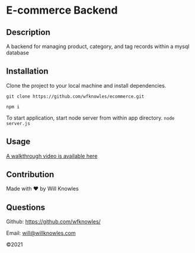 # E-commerce Backend

## Description
A backend for managing product, category, and tag records within a mysql database

## Installation
Clone the project to your local machine and install dependencies.

```git clone https://github.com/wfknowles/ecommerce.git```

```npm i```

To start application, start node server from within app directory.
```node server.js```


## Usage
[A walkthrough video is available here](https://drive.google.com/file/d/1bRoJpKtgLlaxnewaCkDOVd3DwY3zNh8j/view)

## Contribution
Made with ❤️ by Will Knowles

## Questions
Github: https://github.com/wfknowles/

Email: will@willknowles.com

©️2021
